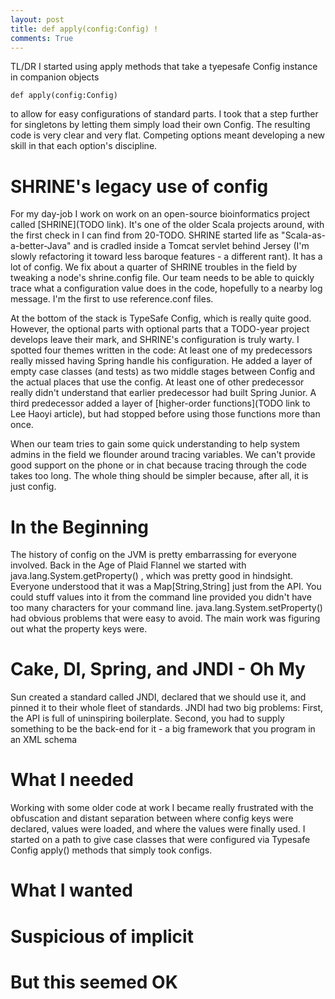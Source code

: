```yaml
---
layout: post
title: def apply(config:Config) !
comments: True
---
```


TL/DR I started using apply methods that take a tyepesafe Config instance in companion objects 

    def apply(config:Config) 
    
to allow for easy configurations of standard parts. I took that a step further for singletons by letting them simply load their own Config. The resulting code is very clear and very flat. Competing options meant developing a new skill in that each option's discipline.

# SHRINE's legacy use of config

For my day-job I work on work on an open-source bioinformatics project called [SHRINE](TODO link). It's one of the older Scala projects around, with the first check in I can find from 20-TODO. SHRINE started life as "Scala-as-a-better-Java" and is cradled inside a Tomcat servlet behind Jersey (I'm slowly refactoring it toward less baroque features - a different rant). It has a lot of config. We fix about a quarter of SHRINE troubles in the field by tweaking a node's shrine.config file. Our team needs to be able to quickly trace what a configuration value does in the code, hopefully to a nearby log message. I'm the first to use reference.conf files.

At the bottom of the stack is TypeSafe Config, which is really quite good. However, the optional parts with optional parts that a TODO-year project develops leave their mark, and SHRINE's configuration is truly warty. I spotted four themes written in the code: At least one of my predecessors really missed having Spring handle his configuration. He added a layer of empty case classes (and tests) as two middle stages between Config and the actual places that use the config. At least one of other predecessor really didn't understand that earlier predecessor had built Spring Junior. A third predecessor added a layer of [higher-order functions](TODO link to Lee Haoyi article), but had stopped before using those functions more than once.

When our team tries to gain some quick understanding to help system admins in the field we flounder around tracing variables. We can't provide good support on the phone or in chat because tracing through the code takes too long. The whole thing should be simpler because, after all, it is just config.
 
# In the Beginning 
 
The history of config on the JVM is pretty embarrassing for everyone involved. Back in the Age of Plaid Flannel we started with java.lang.System.getProperty() , which was pretty good in hindsight. Everyone understood that it was a Map[String,String] just from the API. You could stuff values into it from the command line provided you didn't have too many characters for your command line. java.lang.System.setProperty() had obvious problems that were easy to avoid. The main work was figuring out what the property keys were.

# Cake, DI, Spring, and JNDI - Oh My

Sun created a standard called JNDI, declared that we should use it, and pinned it to their whole fleet of standards. JNDI had two big problems: First, the API is full of uninspiring boilerplate. Second, you had to supply something to be the back-end for it - a big framework that you program in an XML schema

# What I needed

Working with some older code at work I became really frustrated with the obfuscation and distant separation between where config keys were declared, values were loaded, and where the values were finally used. I started on a path to give case classes that were configured via Typesafe Config apply() methods that simply took configs.

# What I wanted
# Suspicious of implicit
# But this seemed OK
